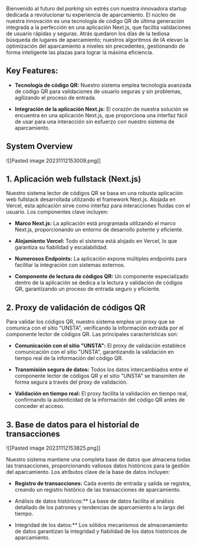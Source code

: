 Bienvenido al futuro del *parking* sin estrés con nuestra innovadora startup dedicada a revolucionar tu experiencia de aparcamiento. El núcleo de nuestra innovación es una tecnología de código QR de última generación integrada a la perfección en una aplicación Next.js, que facilita validaciones de usuario rápidas y seguras. Atrás quedaron los días de la tediosa búsqueda de lugares de aparcamiento; nuestros algoritmos de IA elevan la optimización del aparcamiento a niveles sin precedentes, gestionando de forma inteligente las plazas para lograr la máxima eficiencia.

## Key Features:

- **Tecnología de código QR:** Nuestro sistema emplea tecnología avanzada de código QR para validaciones de usuario seguras y sin problemas, agilizando el proceso de entrada.

- **Integración de la aplicación Next.js:** El corazón de nuestra solución se encuentra en una aplicación Next.js, que proporciona una interfaz fácil de usar para una interacción sin esfuerzo con nuestro sistema de aparcamiento.

## System Overview

![[Pasted image 20231112153009.png]]
## 1. Aplicación web fullstack (Next.js)

Nuestro sistema lector de códigos QR se basa en una robusta aplicación web fullstack desarrollada utilizando el framework Next.js. Alojada en Vercel, esta aplicación sirve como interfaz para interacciones fluidas con el usuario. Los componentes clave incluyen:

- **Marco Next.js:** La aplicación está programada utilizando el marco Next.js, proporcionando un entorno de desarrollo potente y eficiente.

- **Alojamiento Vercel:** Todo el sistema está alojado en Vercel, lo que garantiza su fiabilidad y escalabilidad.

- **Numerosos Endpoints:** La aplicación expone múltiples endpoints para facilitar la integración con sistemas externos.

- **Componente de lectura de códigos QR:** Un componente especializado dentro de la aplicación se dedica a la lectura y validación de códigos QR, garantizando un proceso de entrada seguro y eficiente.

## 2. Proxy de validación de códigos QR

Para validar los códigos QR, nuestro sistema emplea un proxy que se comunica con el sitio "UNSTA", verificando la información extraída por el componente lector de códigos QR. Las principales características son:

- **Comunicación con el sitio "UNSTA":** El proxy de validación establece comunicación con el sitio "UNSTA", garantizando la validación en tiempo real de la información del código QR.

- **Transmisión segura de datos:** Todos los datos intercambiados entre el componente lector de códigos QR y el sitio "UNSTA" se transmiten de forma segura a través del proxy de validación.

- **Validación en tiempo real:** El proxy facilita la validación en tiempo real, confirmando la autenticidad de la información del código QR antes de conceder el acceso.

## 3. Base de datos para el historial de transacciones

![[Pasted image 20231112153825.png]]

Nuestro sistema mantiene una completa base de datos que almacena todas las transacciones, proporcionando valiosos datos históricos para la gestión del aparcamiento. Los atributos clave de la base de datos incluyen:

- **Registro de transacciones:** Cada evento de entrada y salida se registra, creando un registro histórico de las transacciones de aparcamiento.

- Análisis de datos históricos:** La base de datos facilita el análisis detallado de los patrones y tendencias de aparcamiento a lo largo del tiempo.

- Integridad de los datos:** Los sólidos mecanismos de almacenamiento de datos garantizan la integridad y fiabilidad de los datos históricos de aparcamiento.
